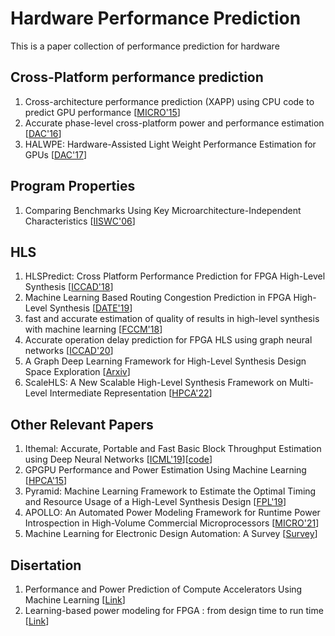 # Hardware Performance Prediction
This is a paper collection of performance prediction for hardware

## Cross-Platform performance prediction
1. Cross-architecture performance prediction (XAPP) using CPU code to predict GPU performance [[MICRO'15](https://dl.acm.org/doi/10.1145/2830772.2830780)]
2. Accurate phase-level cross-platform power and performance estimation [[DAC'16](https://dl.acm.org/doi/10.1145/2830772.2830780)]
3. HALWPE: Hardware-Assisted Light Weight Performance Estimation for GPUs [[DAC'17](https://dl.acm.org/doi/10.1145/3061639.3062257)]

## Program Properties
1. Comparing Benchmarks Using Key Microarchitecture-Independent Characteristics [[IISWC'06](https://users.elis.ugent.be/~leeckhou/papers/iiswc06-hoste.pdf)]

## HLS
1. HLSPredict: Cross Platform Performance Prediction for FPGA High-Level Synthesis [[ICCAD'18](https://drive.google.com/file/d/1V9TmufJPI9mohLFng6NYh7PMjNGfqn6o/view?usp=sharing)]
2. Machine Learning Based Routing Congestion Prediction in FPGA High-Level Synthesis [[DATE'19](https://ieeexplore.ieee.org/stamp/stamp.jsp?tp=&arnumber=8714724)]
3. fast and accurate estimation of quality of results in high-level synthesis with machine learning [[FCCM'18](https://www.csl.cornell.edu/~zhiruz/pdfs/hls-qor-fccm2018.pdf)]
4. Accurate operation delay prediction for FPGA HLS using graph neural networks [[ICCAD'20](https://www.csl.cornell.edu/~zhiruz/pdfs/dsp-gnn-iccad2020.pdf)]
5. A Graph Deep Learning Framework for High-Level Synthesis Design Space Exploration [[Arxiv](https://arxiv.org/pdf/2111.14767.pdf)]
6. ScaleHLS: A New Scalable High-Level Synthesis Framework on Multi-Level Intermediate Representation [[HPCA'22](https://arxiv.org/pdf/2111.14767.pdf)]

## Other Relevant Papers
1. Ithemal: Accurate, Portable and Fast Basic Block Throughput Estimation using Deep Neural Networks [[ICML'19](https://arxiv.org/abs/1808.07412)][[code](https://github.com/ithemal/Ithemal)]
2. GPGPU Performance and Power Estimation Using Machine Learning [[HPCA'15](http://users.ece.utexas.edu/~derek/Papers/HPCA2015_GPUPowerModel.pdf)]
3. Pyramid: Machine Learning Framework to Estimate the Optimal Timing and Resource Usage of a High-Level Synthesis Design [[FPL'19](https://drive.google.com/file/d/1qxLMsXGCWUi4kG9kyOALviH1Cgd-iXA1/view?usp=sharing)]
4. APOLLO: An Automated Power Modeling Framework for Runtime Power Introspection in High-Volume Commercial Microprocessors [[MICRO'21](https://dl.acm.org/doi/pdf/10.1145/3466752.3480064)]
5. Machine Learning for Electronic Design Automation: A Survey [[Survey](https://dl.acm.org/doi/pdf/10.1145/3451179)]


## Disertation
1. Performance and Power Prediction of Compute Accelerators Using Machine Learning [[Link](https://drive.google.com/file/d/1RDAIQrshKoAtCXVA_7LNMJEL0-MbwLKW/view?usp=sharing)]
2. Learning-based power modeling for FPGA : from design time to run time [[Link](https://lbezone.ust.hk/pdfviewer/web/viewer.php?file=aHR0cHM6Ly9sYmV6b25lLnVzdC5oay9vYmovMS9vLzk5MTAxMjc4NjI2OTQwMzQxMi85OTEwMTI3ODYyNjk0MDM0MTIucGRm#page=1)]
